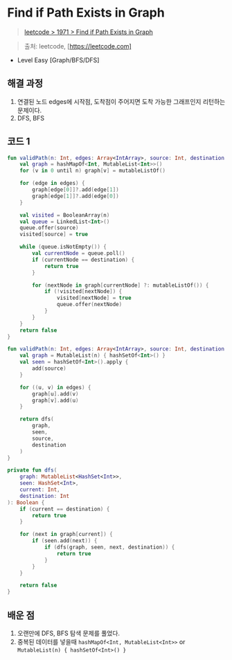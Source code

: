 # Find if Path Exists in Graph

> [leetcode > 1971 > Find if Path Exists in Graph](https://leetcode.com/problems/find-if-path-exists-in-graph/description)

> 출처: leetcode, [https://leetcode.com]

- Level Easy [Graph/BFS/DFS]

## 해결 과정

1. 연결된 노드 edges에 시작점, 도착점이 주어지면 도착 가능한 그래프인지 리턴하는 문제이다.
2. DFS, BFS


## 코드 1

```kotlin (bfs)
fun validPath(n: Int, edges: Array<IntArray>, source: Int, destination: Int): Boolean {
    val graph = hashMapOf<Int, MutableList<Int>>()
    for (v in 0 until n) graph[v] = mutableListOf()

    for (edge in edges) {
        graph[edge[0]]?.add(edge[1])
        graph[edge[1]]?.add(edge[0])
    }

    val visited = BooleanArray(n)
    val queue = LinkedList<Int>()
    queue.offer(source)
    visited[source] = true

    while (queue.isNotEmpty()) {
        val currentNode = queue.poll()
        if (currentNode == destination) {
            return true
        }

        for (nextNode in graph[currentNode] ?: mutableListOf()) {
            if (!visited[nextNode]) {
                visited[nextNode] = true
                queue.offer(nextNode)
            }
        }
    }
    return false
}
```

```kotlin (dfs)
fun validPath(n: Int, edges: Array<IntArray>, source: Int, destination: Int): Boolean {
    val graph = MutableList(n) { hashSetOf<Int>() }
    val seen = hashSetOf<Int>().apply {
        add(source)
    }

    for ((u, v) in edges) {
        graph[u].add(v)
        graph[v].add(u)
    }

    return dfs(
        graph,
        seen,
        source,
        destination
    )
}

private fun dfs(
    graph: MutableList<HashSet<Int>>,
    seen: HashSet<Int>,
    current: Int,
    destination: Int
): Boolean {
    if (current == destination) {
        return true
    }

    for (next in graph[current]) {
        if (seen.add(next)) {
            if (dfs(graph, seen, next, destination)) {
                return true
            }
        }
    }

    return false
}
```


## 배운 점
1. 오랜만에 DFS, BFS 탐색 문제를 풀었다.
2. 중복된 데이터를 넣을때 `hashMapOf<Int, MutableList<Int>>` or `MutableList(n) { hashSetOf<Int>() }`

